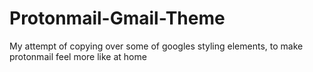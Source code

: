 # Protonmail-Gmail-Theme
My attempt of copying over some of googles styling elements, to make protonmail feel more like at home
